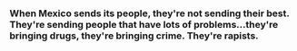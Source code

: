 ### When Mexico sends its people, they're not sending their best. They're sending people that have lots of problems...they're bringing drugs, they're bringing crime. They're rapists.